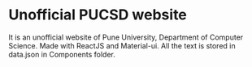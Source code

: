 # Unofficial PUCSD website
It is an unofficial website of Pune University, Department of Computer Science. Made with ReactJS and Material-ui. All the text is stored in data.json in Components folder.
